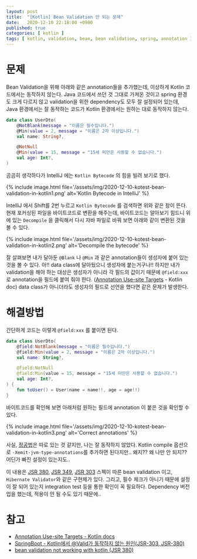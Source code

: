 ```yaml
---
layout: post
title:  "[Kotlin] Bean Validation 안 되는 문제"
date:   2020-12-10 22:18:00 +0900
published: true
categories: [ kotlin ]
tags: [ kotlin, validation, bean, bean validation, spring, annotation ]
---
```


# 문제

Bean Validation을 위해 아래와 같은 annotation들을 추가했는데, 이상하게 Kotlin 코드에서는 동작하지 않는다. Java 코드에서 쓰던 것 그대로 가져온 것이고 spring 환경도 크게 다르지 않고 validation을 위한 dependency도 모두 잘 설정되어 있는데, Java 환경에서는 잘 동작하는 코드가 Kotlin 환경에서는 원하는 대로 동작하지 않는다.

```kotlin
data class UserDto(
    @NotBlank(message = "이름은 필수입니다.")
    @Min(value = 2, message = "이름은 2자 이상입니다.")
    val name: String?,

    @NotNull
    @Min(value = 15, message = "15세 미만은 사용할 수 없습니다.")
    val age: Int?,
)
```

곰곰히 생각하다가 IntelliJ 에는 `Kotlin Bytecode` 의 힘을 빌려 보기로 했다.

{% include image.html file='/assets/img/2020-12-10-kotest-bean-validation-in-kotlin1.png' alt='Kotlin Bytecode in IntelliJ' %}

IntelliJ 에서 Shift를 2번 누르고 `Kotlin Bytecode` 를 검색하면 위와 같은 창이 뜬다. 현재 포커싱된 파일을 바이트코드로 변환을 해주는데, 바이트코드는 알아보기 힘드니 위에 있는 `Decompile` 을 클릭해서 다시 자바 파일로 바꿔 보면 아래와 같이 변환된 것을 볼 수 있다.

{% include image.html file='/assets/img/2020-12-10-kotest-bean-validation-in-kotlin2.png' alt='Decompile the bytecode' %}

잘 살펴보면 내가 달아둔 `@Blank` 나 `@Min` 과 같은 annotation들이 생성자에 붙어 있는 것을 볼 수 있다. 아!! data class에 달아뒀으니 생성자에 붙는거구나!! 하지만 내가 validation을 해야 하는 대상은 생성자가 아니라 각 필드의 값이기 때문에 `@field:xxx` 로 annotation을 필드에 붙여 줘야 한다. ([Annotation Use-site Targets](https://kotlinlang.org/docs/reference/annotations.html#annotation-use-site-targets) - Kotlin doc) data class가 아니더라도 생성자의 필드로 선언을 했다면 같은 문제가 발생한다.


# 해결방법

간단하게 코드는 이렇게 `@field:xxx` 를 붙이면 된다.

```kotlin
data class UserDto(
    @field:NotBlank(message = "이름은 필수입니다.")
    @field:Min(value = 2, message = "이름은 2자 이상입니다.")
    val name: String?,

    @field:NotNull
    @field:Min(value = 15, message = "15세 미만은 사용할 수 없습니다.")
    val age: Int?,
) {
    fun toUser() = User(name = name!!, age = age!!)
}
```

바이트코드를 확인해 보면 아래처럼 원하는 필드에 annotation 이 붙은 것을 확인할 수 있다.

{% include image.html file='/assets/img/2020-12-10-kotest-bean-validation-in-kotlin3.png' alt='Correct annotations' %}

사실, [정공법](https://stackoverflow.com/questions/52345291/bean-validation-not-working-with-kotlin-jsr-380)은 따로 있는 것 같지만, 나는 잘 동작하지 않았다. Kotlin compile 옵션으로 `-Xemit-jvm-type-annotations`를 추가하면 된다지만.. 왜지?? 왜 나만 안 되지?? 어딘가 빠진 설정이 있는지도..

이 내용은 [JSR 380](https://beanvalidation.org/2.0-jsr380/), [JSR 349](https://beanvalidation.org/1.1/), [JSR 303](https://beanvalidation.org/1.0/) 스펙이 따른 bean validation 이고, `Hibernate Validator`와 같은 구현체가 있다. 그리고, 필수 체크가 아니기 때문에 설정이 잘 되어 있는지 integration test 등을 통한 확인이 꼭 필요하다. Dependency 버전업을 했는데, 적용이 안 될 수도 있기 때문에..


# 참고

- [Annotation Use-site Targets - Kotlin docs](https://kotlinlang.org/docs/reference/annotations.html#annotation-use-site-targets)
- [SpringBoot - Kotlin에서 @Valid가 동작하지 않는 원인(JSR-303, JSR-380)](https://velog.io/@lsb156/SpringBoot-Kotlin에서-Valid가-동작하지-않는-원인JSR-303-JSR-380)
- [bean validation not working with kotlin (JSR 380)](https://stackoverflow.com/questions/52345291/bean-validation-not-working-with-kotlin-jsr-380)
